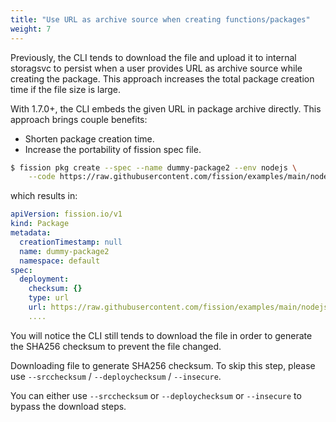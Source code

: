 ```yaml
---
title: "Use URL as archive source when creating functions/packages"
weight: 7
---
```


Previously, the CLI tends to download the file and upload it to internal storagsvc to persist when a  user provides URL as archive source while creating the package.
This approach increases the total package creation time if the file size is large.

With 1.7.0+, the CLI embeds the given URL in package archive directly.
This approach brings couple benefits:

* Shorten package creation time.
* Increase the portability of fission spec file.

```bash
$ fission pkg create --spec --name dummy-package2 --env nodejs \
    --code https://raw.githubusercontent.com/fission/examples/main/nodejs/hello.js
```

which results in:

```yaml
apiVersion: fission.io/v1
kind: Package
metadata:
  creationTimestamp: null
  name: dummy-package2
  namespace: default
spec:
  deployment:
    checksum: {}
    type: url
    url: https://raw.githubusercontent.com/fission/examples/main/nodejs/hello.js
    ....
```

You will notice the CLI still tends to download the file in order to generate the SHA256 checksum to prevent the file changed.

Downloading file to generate SHA256 checksum. To skip this step, please use `--srcchecksum` / `--deploychecksum` / `--insecure`.

You can either use `--srcchecksum` or `--deploychecksum` or `--insecure` to bypass the download steps.
